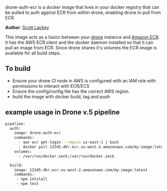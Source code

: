 drone-auth-ecr is a docker image that lives in your docker registry that can be pulled to auth against ECR from within drone, 
enabling drone to pull from ECR

**Author**: [Scott Lackey](https://github.com/scottlackey)

This image acts as a liazon between your [drone](http://readme.drone.io/0.5/) instance and [Amazon ECR](https://aws.amazon.com/ecr/). 
It has the AWS ECR client and the docker daemon installed so that it can pull an image from ECR. Since drone shares it's volumes the 
ECR image is available for all build steps.

To build
---------

- Ensure your drone CI node in AWS is configured with an IAM role with permissions to interact with ECR/ECS
- Ensure the config/config file has the correct AWS region.
- build the image with docker build, tag and push

example usage in Drone v.5 pipeline
-------------
```bash
pipeline:
  auth:
    image: drone-auth-ecr
    commands:
      - aws ecr get-login --region us-east-1 | bash 
      - docker pull 12345.dkr.ecr.us-west-2.amazonaws.com/my-image:latest
    volumes:
      - /var/run/docker.sock:/var/run/docker.sock

  build:
    image: 12345.dkr.ecr.us-west-2.amazonaws.com/my-image:latest
    commands:
     - npm intstall
     - npm test
```
